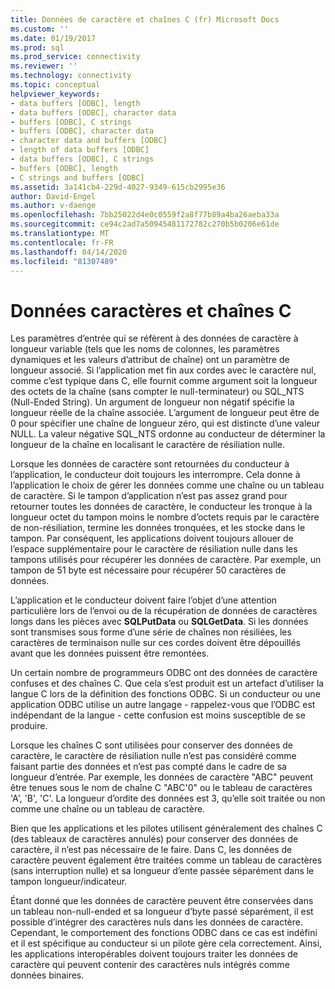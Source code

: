 ```yaml
---
title: Données de caractère et chaînes C (fr) Microsoft Docs
ms.custom: ''
ms.date: 01/19/2017
ms.prod: sql
ms.prod_service: connectivity
ms.reviewer: ''
ms.technology: connectivity
ms.topic: conceptual
helpviewer_keywords:
- data buffers [ODBC], length
- data buffers [ODBC], character data
- buffers [ODBC], C strings
- buffers [ODBC], character data
- character data and buffers [ODBC]
- length of data buffers [ODBC]
- data buffers [ODBC], C strings
- buffers [ODBC], length
- C strings and buffers [ODBC]
ms.assetid: 3a141cb4-229d-4027-9349-615cb2995e36
author: David-Engel
ms.author: v-daenge
ms.openlocfilehash: 7bb25022d4e0c0559f2a8f77b89a4ba26aeba33a
ms.sourcegitcommit: ce94c2ad7a50945481172782c270b5b0206e61de
ms.translationtype: MT
ms.contentlocale: fr-FR
ms.lasthandoff: 04/14/2020
ms.locfileid: "81307489"
---
```

# <a name="character-data-and-c-strings"></a>Données caractères et chaînes C
Les paramètres d’entrée qui se réfèrent à des données de caractère à longueur variable (tels que les noms de colonnes, les paramètres dynamiques et les valeurs d’attribut de chaîne) ont un paramètre de longueur associé. Si l’application met fin aux cordes avec le caractère nul, comme c’est typique dans C, elle fournit comme argument soit la longueur des octets de la chaîne (sans compter le null-terminateur) ou SQL_NTS (Null-Ended String). Un argument de longueur non négatif spécifie la longueur réelle de la chaîne associée. L’argument de longueur peut être de 0 pour spécifier une chaîne de longueur zéro, qui est distincte d’une valeur NULL. La valeur négative SQL_NTS ordonne au conducteur de déterminer la longueur de la chaîne en localisant le caractère de résiliation nulle.  
  
 Lorsque les données de caractère sont retournées du conducteur à l’application, le conducteur doit toujours les interrompre. Cela donne à l’application le choix de gérer les données comme une chaîne ou un tableau de caractère. Si le tampon d’application n’est pas assez grand pour retourner toutes les données de caractère, le conducteur les tronque à la longueur octet du tampon moins le nombre d’octets requis par le caractère de non-résiliation, termine les données tronquées, et les stocke dans le tampon. Par conséquent, les applications doivent toujours allouer de l’espace supplémentaire pour le caractère de résiliation nulle dans les tampons utilisés pour récupérer les données de caractère. Par exemple, un tampon de 51 byte est nécessaire pour récupérer 50 caractères de données.  
  
 L’application et le conducteur doivent faire l’objet d’une attention particulière lors de l’envoi ou de la récupération de données de caractères longs dans les pièces avec **SQLPutData** ou **SQLGetData**. Si les données sont transmises sous forme d’une série de chaînes non résiliées, les caractères de terminaison nulle sur ces cordes doivent être dépouillés avant que les données puissent être remontées.  
  
 Un certain nombre de programmeurs ODBC ont des données de caractère confuses et des chaînes C. Que cela s’est produit est un artefact d’utiliser la langue C lors de la définition des fonctions ODBC. Si un conducteur ou une application ODBC utilise un autre langage - rappelez-vous que l’ODBC est indépendant de la langue - cette confusion est moins susceptible de se produire.  
  
 Lorsque les chaînes C sont utilisées pour conserver des données de caractère, le caractère de résiliation nulle n’est pas considéré comme faisant partie des données et n’est pas compté dans le cadre de sa longueur d’entrée. Par exemple, les données de caractère "ABC" peuvent être tenues sous le nom de chaîne C "ABC'0" ou le tableau de caractères 'A', 'B', 'C'. La longueur d’ordite des données est 3, qu’elle soit traitée ou non comme une chaîne ou un tableau de caractère.  
  
 Bien que les applications et les pilotes utilisent généralement des chaînes C (des tableaux de caractères annulés) pour conserver des données de caractère, il n’est pas nécessaire de le faire. Dans C, les données de caractère peuvent également être traitées comme un tableau de caractères (sans interruption nulle) et sa longueur d’ente passée séparément dans le tampon longueur/indicateur.  
  
 Étant donné que les données de caractère peuvent être conservées dans un tableau non-null-ended et sa longueur d’byte passé séparément, il est possible d’intégrer des caractères nuls dans les données de caractère. Cependant, le comportement des fonctions ODBC dans ce cas est indéfini et il est spécifique au conducteur si un pilote gère cela correctement. Ainsi, les applications interopérables doivent toujours traiter les données de caractère qui peuvent contenir des caractères nuls intégrés comme données binaires.
